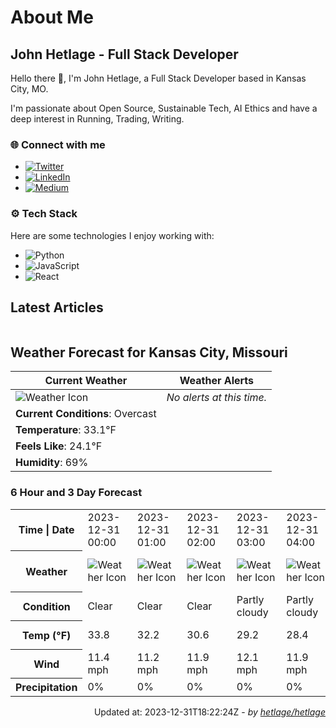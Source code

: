 # About Me

## John Hetlage - Full Stack Developer

Hello there 👋, I'm John Hetlage, a Full Stack Developer based in Kansas City, MO. 

I'm passionate about Open Source, Sustainable Tech, AI Ethics and have a deep interest in Running, Trading, Writing.

### 🌐 Connect with me
- [![Twitter](https://img.shields.io/badge/Twitter-1DA1F2?style=for-the-badge&logo=twitter&logoColor=white)](https://twitter.com/j_hetlage)
- [![LinkedIn](https://img.shields.io/badge/LinkedIn-0077B5?style=for-the-badge&logo=linkedin&logoColor=white)](https://linkedin.com/in/john-hetlage)
- [![Medium](https://img.shields.io/badge/Medium-12100E?style=for-the-badge&logo=medium&logoColor=white)](https://medium.com/@jhetlage)

### ⚙️ Tech Stack
Here are some technologies I enjoy working with:
- ![Python](https://img.shields.io/badge/-Python-05122A?style=flat&logo=Python)
- ![JavaScript](https://img.shields.io/badge/-JavaScript-05122A?style=flat&logo=JavaScript)
- ![React](https://img.shields.io/badge/-React-05122A?style=flat&logo=React)


## Latest Articles

<table>
  <tbody></tbody>
</table>


## Weather Forecast for Kansas City, Missouri

| **Current Weather** | **Weather Alerts** |
|---------------------|--------------------|
| ![Weather Icon](https://cdn.weatherapi.com/weather/64x64/day/122.png) |  _No alerts at this time._  |
| **Current Conditions**: Overcast |  | 
| **Temperature**: 33.1°F |  |
| **Feels Like**: 24.1°F |  |
| **Humidity**: 69% | |

### 6 Hour and 3 Day Forecast

<table>
  <tbody>  
    <tr><th>Time | Date</th><td>2023-12-31 00:00</td><td>2023-12-31 01:00</td><td>2023-12-31 02:00</td><td>2023-12-31 03:00</td><td>2023-12-31 04:00</td><td>2023-12-31 05:00</td><td>2023-12-31</td><td>2024-01-01</td><td>2024-01-02</td></tr>
    <tr><th>Weather</th><td><img src="https://cdn.weatherapi.com/weather/64x64/night/113.png" alt="Weather Icon"></td><td><img src="https://cdn.weatherapi.com/weather/64x64/night/113.png" alt="Weather Icon"></td><td><img src="https://cdn.weatherapi.com/weather/64x64/night/113.png" alt="Weather Icon"></td><td><img src="https://cdn.weatherapi.com/weather/64x64/night/116.png" alt="Weather Icon"></td><td><img src="https://cdn.weatherapi.com/weather/64x64/night/116.png" alt="Weather Icon"></td><td><img src="https://cdn.weatherapi.com/weather/64x64/night/122.png" alt="Weather Icon"></td>
    <td><img src="https://cdn.weatherapi.com/weather/64x64/day/113.png" alt="Weather Icons"</td><td><img src="https://cdn.weatherapi.com/weather/64x64/day/113.png" alt="Weather Icons"</td><td><img src="https://cdn.weatherapi.com/weather/64x64/day/116.png" alt="Weather Icons"</td></tr>
    <tr><th>Condition</th><td>Clear</td><td>Clear</td><td>Clear</td><td>Partly cloudy</td><td>Partly cloudy</td><td>Overcast</td>
    <td>Sunny</td><td>Sunny</td><td>Partly cloudy</td></tr>
    <tr><th>Temp (°F)</th><td>33.8</td><td>32.2</td><td>30.6</td><td>29.2</td><td>28.4</td><td>28.2</td>
    <td>37.2° / 26.4°F</td><td>39.1° / 25.5°F</td><td>44.1° / 28.8°F</td></tr>
    <tr><th>Wind</th><td>11.4 mph</td><td>11.2 mph</td><td>11.9 mph</td><td>12.1 mph</td><td>11.9 mph</td><td>11.2 mph</td>
    <td>13.2 mph</td><td>6.9 mph</td><td>12.1 mph</td></tr>
    <tr><th>Precipitation</th><td>0%</td><td>0%</td><td>0%</td><td>0%</td><td>0%</td><td>0%</td>
    <td>0%</td><td>0%</td><td>0%</td></tr>
  </tbody>
</table>

<div align="right">

Updated at: 2023-12-31T18:22:24Z - *by [hetlage/hetlage](https://github.com/hetlage/hetlage)*

</div>

